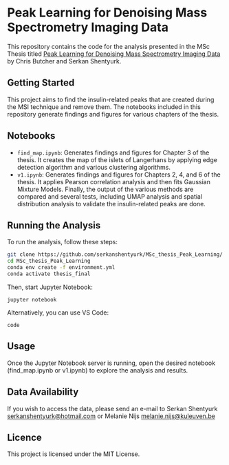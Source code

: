 # Peak Learning for Denoising Mass Spectrometry Imaging Data

This repository contains the code for the analysis presented in the MSc Thesis titled [Peak Learning for Denoising Mass Spectrometry Imaging Data](https://kuleuven.limo.libis.be/discovery/fulldisplay?docid=alma9994891084001488&context=L&vid=32KUL_KUL:KULeuven&search_scope=All_Content&tab=all_content_tab&lang=en) by Chris Butcher and Serkan Shentyurk.

## Getting Started

This project aims to find the insulin-related peaks that are created during the MSI technique and remove them. The notebooks included in this repository generate findings and figures for various chapters of the thesis.

## Notebooks

- `find_map.ipynb`: Generates findings and figures for Chapter 3 of the thesis. It creates the map of the islets of Langerhans by applying edge detection algorithm and various clustering algorithms.
- `v1.ipynb`: Generates findings and figures for Chapters 2, 4, and 6 of the thesis. It applies Pearson correlation analysis and then fits Gaussian Mixture Models. Finally, the output of the various methods are compared and several tests, including UMAP analysis and spatial distribution analysis to validate the insulin-related peaks are done.

## Running the Analysis

To run the analysis, follow these steps:

```bash
git clone https://github.com/serkanshentyurk/MSc_thesis_Peak_Learning/
cd MSc_thesis_Peak_Learning
conda env create -f environment.yml
conda activate thesis_final
```
Then, start Jupyter Notebook:
```
jupyter notebook
```
Alternatively, you can use VS Code:
```
code
```

## Usage

Once the Jupyter Notebook server is running, open the desired notebook (find_map.ipynb or v1.ipynb) to explore the analysis and results.

## Data Availability

If you wish to access the data, please send an e-mail to Serkan Shentyurk serkanshentyurk@hotmail.com or Melanie Nijs melanie.nijs@kuleuven.be

## Licence 

This project is licensed under the MIT License.

